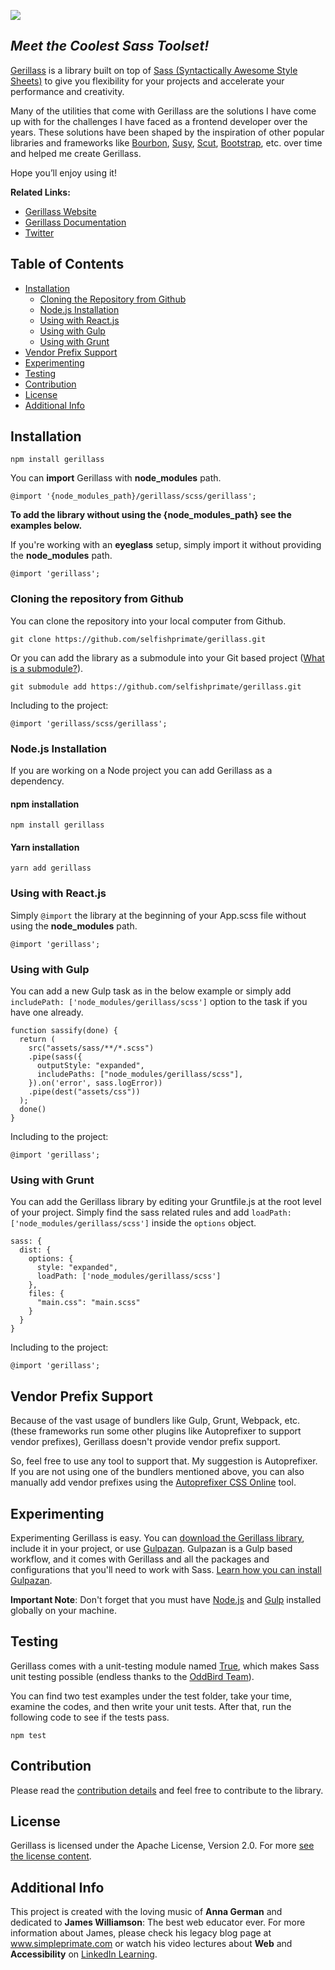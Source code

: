 <p>
  <a href="https://gerillass.com" target="_blank">
    <img src="https://gerillass.com/images/logo/logo-sassy.svg">
  </a>
</p>

## _Meet the Coolest Sass Toolset!_

[Gerillass](https://gerillass.com) is a library built on top of [Sass (Syntactically Awesome Style Sheets)](https://sass-lang.com/) to give you flexibility for your projects and accelerate your performance and creativity.

Many of the utilities that come with Gerillass are the solutions I have come up with for the challenges I have faced as a frontend developer over the years. These solutions have been shaped by the inspiration of other popular libraries and frameworks like [Bourbon](https://www.bourbon.io/), [Susy](https://www.oddbird.net/), [Scut](https://davidtheclark.github.io/scut/), [Bootstrap](https://getbootstrap.com/), etc. over time and helped me create Gerillass.

Hope you’ll enjoy using it!

**Related Links:**

* [Gerillass Website](https://gerillass.com)  
* [Gerillass Documentation](https://docs.gerillass.com)  
* [Twitter](https://twitter.com/gerillass)

## Table of Contents

* [Installation](#installation)
   * [Cloning the Repository from Github](#cloning-the-repository-from-github)
   * [Node.js Installation](#nodejs-installation)
   * [Using with React.js](#using-with-reactjs)
   * [Using with Gulp](#using-with-gulp)
   * [Using with Grunt](#using-with-grunt)
* [Vendor Prefix Support](#vendor-prefix-support)
* [Experimenting](#experimenting)
* [Testing](#testing)
* [Contribution](#contribution)
* [License](#license)
* [Additional Info](#additional-info)

## Installation

    npm install gerillass

You can **import** Gerillass with **node_modules** path.

    @import '{node_modules_path}/gerillass/scss/gerillass';

**To add the library without using the {node_modules_path} see the examples below.**

If you're working with an **eyeglass** setup, simply import it without providing the **node_modules** path.

    @import 'gerillass';
    
### Cloning the repository from Github

You can clone the repository into your local computer from Github.

    git clone https://github.com/selfishprimate/gerillass.git
   
Or you can add the library as a submodule into your Git based project ([What is a submodule?](https://git-scm.com/book/en/v2/Git-Tools-Submodules)).

    git submodule add https://github.com/selfishprimate/gerillass.git
    
Including to the project:

    @import 'gerillass/scss/gerillass';

### Node.js Installation

If you are working on a Node project you can add Gerillass as a dependency.

#### npm installation

    npm install gerillass

#### Yarn installation

    yarn add gerillass

### Using with React.js

Simply `@import` the library at the beginning of your App.scss file without using the **node_modules** path.

    @import 'gerillass';

### Using with Gulp

You can add a new Gulp task as in the below example or simply add `includePath: ['node_modules/gerillass/scss']` option to the task if you have one already.

    function sassify(done) {
      return (
        src("assets/sass/**/*.scss")
        .pipe(sass({
          outputStyle: "expanded",
          includePaths: ["node_modules/gerillass/scss"],
        }).on('error', sass.logError))
        .pipe(dest("assets/css"))
      );
      done()
    }
    
Including to the project:
    
    @import 'gerillass';

### Using with Grunt

You can add the Gerillass library by editing your Gruntfile.js at the root level of your project. Simply find the sass related rules and add `loadPath: ['node_modules/gerillass/scss']` inside the `options` object.

    sass: {
      dist: {
        options: {
          style: "expanded",
          loadPath: ['node_modules/gerillass/scss']
        },
        files: {
          "main.css": "main.scss"
        }
      }
    }
    
Including to the project:
    
    @import 'gerillass';

## Vendor Prefix Support

Because of the vast usage of bundlers like Gulp, Grunt, Webpack, etc.(these frameworks run some other plugins like Autoprefixer to support vendor prefixes), Gerillass doesn't provide vendor prefix support.

So, feel free to use any tool to support that. My suggestion is Autoprefixer. If you are not using one of the bundlers mentioned above, you can also manually add vendor prefixes using the [Autoprefixer CSS Online](https://autoprefixer.github.io/) tool.

## Experimenting

Experimenting Gerillass is easy. You can [download the Gerillass library](https://github.com/selfishprimate/gerillass/archive/master.zip), include it in your project, or use [Gulpazan](https://github.com/selfishprimate/gulpazan). Gulpazan is a Gulp based workflow, and it comes with Gerillass and all the packages and configurations that you'll need to work with Sass. [Learn how you can install Gulpazan](https://github.com/selfishprimate/gulpazan).

**Important Note**: Don't forget that you must have [Node.js](https://nodejs.org/en/) and [Gulp](https://gulpjs.com/docs/en/getting-started/quick-start) installed globally on your machine.

## Testing

Gerillass comes with a unit-testing module named [True](https://github.com/oddbird/true), which makes Sass unit testing possible (endless thanks to the [OddBird Team](https://github.com/oddbird)). 

You can find two test examples under the test folder, take your time, examine the codes, and then write your unit tests. After that, run the following code to see if the tests pass.

    npm test

## Contribution

Please read the [contribution details](CONTRIBUTING.md) and feel free to contribute to the library.

## License

Gerillass is licensed under the Apache License, Version 2.0. For more [see the license content](https://github.com/selfishprimate/gerillass/blob/master/LICENSE.md).

## Additional Info

This project is created with the loving music of **Anna German** and dedicated to **James Williamson**: The best web educator ever. For more information about James, please check his legacy blog page at www.simpleprimate.com or watch his video lectures about **Web** and **Accessibility** on [LinkedIn Learning](https://www.linkedin.com/learning/instructors/james-williamson).

